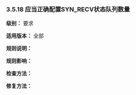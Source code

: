 ### 3.5.18 应当正确配置SYN_RECV状态队列数量

**级别：** 要求

**适用版本：** 全部

**规则说明：** 



**规则影响：**



**检查方法：**





**修复方法：**

